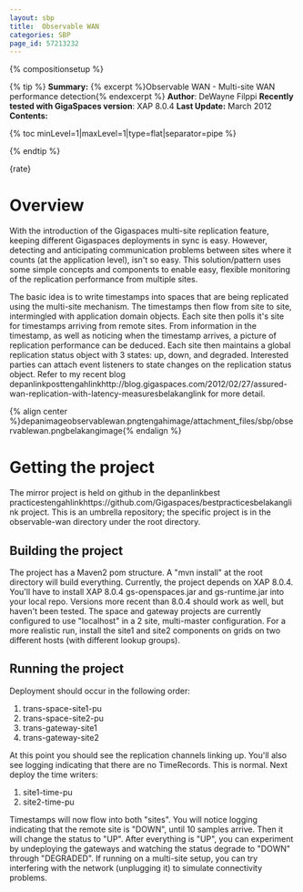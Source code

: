 ```yaml
---
layout: sbp
title:  Observable WAN
categories: SBP
page_id: 57213232
---
```


{% compositionsetup %}

{% tip %}
**Summary:** {% excerpt %}Observable WAN - Multi-site WAN performance detection{% endexcerpt %}
**Author**: DeWayne Filppi
**Recently tested with GigaSpaces version**: XAP 8.0.4
**Last Update:** March 2012
**Contents:**

{% toc minLevel=1|maxLevel=1|type=flat|separator=pipe %}

{% endtip %}

{rate}

# Overview
With the introduction of the Gigaspaces multi-site replication feature, keeping different Gigaspaces deployments in sync is easy.  However, detecting and anticipating communication problems between sites where it counts (at the application level), isn't so easy.  This solution/pattern uses some simple concepts and components to enable easy, flexible monitoring of the replication performance from multiple sites.

The basic idea is to write timestamps into spaces that are being replicated using the multi-site mechanism. The timestamps then flow from site to site, intermingled with application domain objects.  Each site then polls it's site for timestamps arriving from remote sites.  From information in the timestamp, as well as noticing when the timestamp arrives, a picture of replication performance can be deduced.  Each site then maintains a global replication status object with 3 states: up, down, and degraded.  Interested parties can attach event listeners to state changes on the replication status object.  Refer to my recent blog depanlinkposttengahlinkhttp://blog.gigaspaces.com/2012/02/27/assured-wan-replication-with-latency-measuresbelakanglink for more detail.

{% align center %}depanimageobservablewan.pngtengahimage/attachment_files/sbp/observablewan.pngbelakangimage{% endalign %}

# Getting the project
The mirror project is held on github in the depanlinkbest practicestengahlinkhttps://github.com/Gigaspaces/bestpracticesbelakanglink project. This is an umbrella repository; the specific project is in the observable-wan directory under the root directory.

## Building the project

The project has a Maven2 pom structure.  A "mvn install" at the root directory will build everything.  Currently, the project depends on XAP 8.0.4.  You'll have to install XAP 8.0.4 gs-openspaces.jar and gs-runtime.jar into your local repo.  Versions more recent than 8.0.4 should work as well, but haven't been tested.  The space and gateway projects are currently configured to use "localhost" in a 2 site, multi-master configuration.  For a more realistic run, install the site1 and site2 components on grids on two different hosts (with different lookup groups).

## Running the project

Deployment should occur in the following order:

1. trans-space-site1-pu
2. trans-space-site2-pu
3. trans-gateway-site1
4. trans-gateway-site2

At this point you should see the replication channels linking up.  You'll also see logging indicating that there are no TimeRecords.  This is normal.  Next deploy the time writers:

1. site1-time-pu
2. site2-time-pu

Timestamps will now flow into both "sites". You will notice logging indicating that the remote site is "DOWN", until 10 samples arrive.  Then it will change the status to "UP".  After everything is "UP", you can experiment by undeploying the gateways and watching the status degrade to "DOWN" through "DEGRADED".  If running on a multi-site setup, you can try interfering with the network (unplugging it) to simulate connectivity problems.
